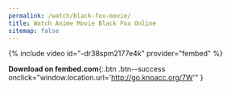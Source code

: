 ```yaml
---
permalink: /watch/black-fox-movie/
title: Watch Anime Movie Black Fox Online
sitemap: false
---
```


{% include video id="-dr38spm2177e4k" provider="fembed" %}

**Download on fembed.com**{:.btn .btn--success onclick="window.location.url='http://go.knoacc.org/7W'" }

